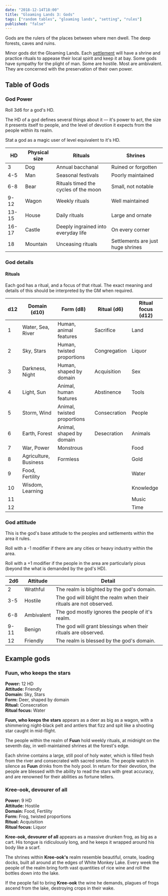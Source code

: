 ```yaml
---
date: "2018-12-14T18:00"
title: "Gloaming Lands 3: Gods"
tags: ["random tables", "gloaming lands", "setting", "rules"]
published: "false"
---
```


Gods are the rulers of the places between where men dwell. The deep forests, caves and ruins.

Minor gods dot the Gloaming Lands. Each [settlement](/2018-12-10-settlements) will have a shrine and practice rituals to appease their local spirit and keep it at bay. Some gods have sympathy for the plight of man. Some are hostile. Most are ambivalent. They are concerned with the preservation of their own power.

<table-roller table="gods" buttons='[["What god is here?", {
    "Power": "{3d6} HD",
    "Attitude": "2d6:Attitude",
    "Domain": "d10:Domain (d10)",
    "Form": "d8:Form (d8)",
    "Ritual": "d6:Ritual (d6)",
    "Ritual focus": "d12:Ritual focus (d12)"
}], ["Random animal", {
    "~~resultType": "append",
    "~~buttonStyle": "secondary",    
    "Animal": "Animal"
}]]' data='{
    "Animal": ["Ox","Chicken","Duck","Carp","Horse","Monkey","Crocodile","Ape","Deer","Eagle","Raven","Frog","Crab","Snake","Eel","Fox","Dog","Cat","Bat","Crane"],
    "Attitude": ["","Wrathful","Hostile","Hostile","Hostile","Ambivalent","Ambivalent","Ambivalent","Benign","Benign","Benign","Friendly"]
}'></table-roller>

## Table of Gods

### God Power

Roll 3d6 for a god's HD.

The HD of a god defines several things about it — it's power to act, the size it presents itself to people, and the level of devotion it expects from the people within its realm.

Stat a god as a magic user of level equivalent to it's HD.

| HD    | Physical size | Rituals                              | Shrines                           |
|-------|---------------|--------------------------------------|-----------------------------------|
| 3     | Dog           | Annual bacchanal                     | Ruined or forgotten               |
| 4-5   | Man           | Seasonal festivals                   | Poorly maintained                 |
| 6-8   | Bear          | Rituals timed the cycles of the moon | Small, not notable                |
| 9-12  | Wagon         | Weekly rituals                       | Well maintained                   |
| 13-15 | House         | Daily rituals                        | Large and ornate                  |
| 16-17 | Castle        | Deeply ingrained into everyday life  | On every corner                   |
| 18    | Mountain      | Unceasing rituals                    | Settlements are just huge shrines |

### God details

#### Rituals

Each god has a ritual, and a focus of that ritual. The exact meaning and details of this should be interpreted by the GM when required.

<div data-table-marker="gods"></div>

| d12  | Domain (d10)          | Form (d8)                   | Ritual (d6)  | Ritual focus (d12)
|------|-----------------------|-----------------------------|--------------|--------------------
| 1    | Water, Sea, River     | Human, animal features      | Sacrifice    | Land               
| 2    | Sky, Stars            | Human, twisted proportions  | Congregation | Liquor             
| 3    | Darkness, Night       | Human, shaped by domain     | Acquisition  | Sex                
| 4    | Light, Sun            | Animal, human features      | Abstinence   | Tools              
| 5    | Storm, Wind           | Animal, twisted proportions | Consecration | People             
| 6    | Earth, Forest         | Animal, shaped by domain    | Desecration  | Animals            
| 7    | War, Power            | Monstrous                   |              | Food               
| 8    | Agriculture, Business | Formless                    |              | Gold               
| 9    | Food, Fertility       |                             |              | Water              
| 10   | Wisdom, Learning      |                             |              | Knowledge          
| 11   |                       |                             |              | Music              
| 12   |                       |                             |              | Time               

### God attitude

This is the god's base attitude to the peoples and settlements within the area it rules.

Roll with a -1 modifier if there are any cities or heavy industry within the area.

Roll with a +1 modifier if the people in the area are particularly pious (beyond the what is demanded by the god's HD).

| 2d6  | Attitude          | Detail
|------|-------------------|-------------------------
| 2    | Wrathful          | The realm is blighted by the god's domain.
| 3-5  | Hostile           | The god will blight the realm when their rituals are not observed.
| 6-8  | Ambivalent        | The god mostly ignores the people of it's realm.
| 9-11 | Benign            | The god will grant blessings when their rituals are observed.
| 12   | Friendly          | The realm is blessed by the god's domain.

## Example gods

### Fuun, who keeps the stars

**Power:** 12 HD  
**Attitude:** Friendly  
**Domain:** Sky, Stars  
**Form:** Deer, shaped by domain  
**Ritual:** Consecration  
**Ritual focus:** Water  

**Fuun, who keeps the stars** appears as a deer as big as a wagon, with a shimmering night-black pelt and antlers that fizz and spit like a shooting star caught in mid-flight.

The people within the realm of **Fuun** hold weekly rituals, at midnight on the seventh day, in well-maintained shrines at the forest's edge.

Each shrine contains a large, still pool of holy water, which is filled fresh from the river and consecrated with sacred smoke. The people watch in silence as **Fuun** drinks from the holy pool. In return for their devotion, the people are blessed with the ability to read the stars with great accuracy, and are renowned for their abilities as fortune tellers.

### Kree-ook, devourer of all

**Power:** 9 HD  
**Attitude:** Hostile  
**Domain:** Food, Fertility  
**Form:** Frog, twisted proportions  
**Ritual:** Acquisition  
**Ritual focus:** Liquor  

**Kree-ook, devourer of all** appears as a massive drunken frog, as big as a cart. His tongue is ridiculously long, and he keeps it wrapped around his body like a scarf.

The shrines within **Kree-ook's** realm resemble beautiful, ornate, loading docks, built all around at the edges of White Monkey Lake. Every week the people of the realm bring forth vast quantities of rice wine and roll the bottles down into the lake.

If the people fail to bring **Kree-ook** the wine he demands, plagues of frogs ascend from the lake, destroying crops in their wake.

